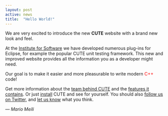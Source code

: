 ```yaml
---
layout: post
active: news
title:  "Hello World!"
---
```


We are very excited to introduce the new **CUTE** website with a brand new look and feel.

At the <a href="https://ifs.hsr.ch" target="_blank">Institute for Software</a> we have developed numerous plug-ins for Eclipse, for example the popular CUTE unit testing framework. This new and improved website provides all the information you as a developer might need.

Our goal is to make it easier and more pleasurable to write modern <span style="color:red;">C++</span> code!

Get more information about the [team behind CUTE](/about) and the [features it contains](/features). Or just [install](/installation) CUTE and see for yourself. You should also <a href="https://twitter.com/cevelop" target="_blank">follow us on Twitter</a>, and [let us know](/contact) what you think.

<p class="pull-right">
  <em>&mdash; Mario Meili</em>
</p>
